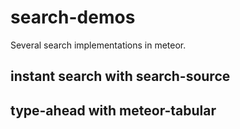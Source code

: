 # search-demos
Several search implementations in meteor.

## instant search with search-source

## type-ahead with meteor-tabular
